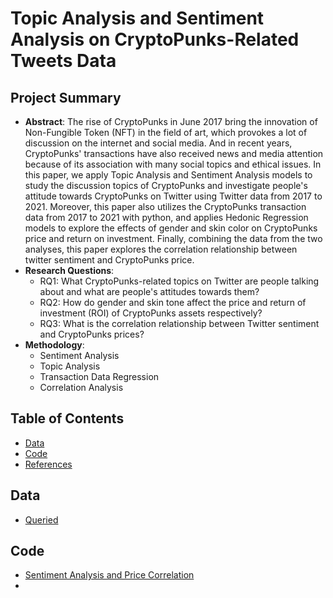 # Topic Analysis and Sentiment Analysis on CryptoPunks-Related Tweets Data

## Project Summary
- **Abstract**:
The rise of CryptoPunks in June 2017 bring the innovation of Non-Fungible Token (NFT) in the field of art, which provokes a lot of discussion on the internet and social media. And in recent years, CryptoPunks' transactions have also received news and media attention because of its association with many social topics and ethical issues. In this paper, we apply Topic Analysis and Sentiment Analysis models to study the discussion topics of CryptoPunks and investigate people's attitude towards CryptoPunks on Twitter using Twitter data from 2017 to 2021. Moreover, this paper also utilizes the CryptoPunks transaction data from 2017 to 2021 with python, and applies Hedonic Regression models to explore the effects of gender and skin color on CryptoPunks price and return on investment. Finally, combining the data from the two analyses, this paper explores the correlation relationship between twitter sentiment and CryptoPunks price. 
- **Research Questions**:
  - RQ1: What CryptoPunks-related topics on Twitter are people talking about and what are people's attitudes towards them?
  - RQ2: How do gender and skin tone affect the price and return of investment (ROI) of CryptoPunks assets respectively?
  - RQ3: What is the correlation relationship between Twitter sentiment and CryptoPunks prices?
- **Methodology**: 
  - Sentiment Analysis
  - Topic Analysis
  - Transaction Data Regression
  - Correlation Analysis

## Table of Contents
- [Data]()
- [Code]()
- [References]()

## Data
- [Queried]()

## Code
- [Sentiment Analysis and Price Correlation](https://github.com/HCI-Blockchain/ICWSM-2023/tree/main/code/Sentiment%20Analysis%20and%20Price%20Correlation)
- 
